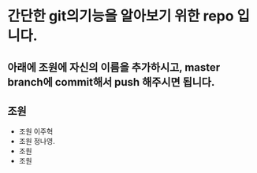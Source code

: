 
# 간단한 git의기능을 알아보기 위한 repo 입니다.

## 아래에 조원에 자신의 이름을 추가하시고, master branch에 commit해서 push 해주시면 됩니다.

## 조원

- 조원 이주혁 
- 조원 정나영.
- 조원 
- 조원 
